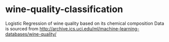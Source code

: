 # wine-quality-classification
Logistic Regression of wine quality based on its chemical composition
Data is sourced from http://archive.ics.uci.edu/ml/machine-learning-databases/wine-quality/
